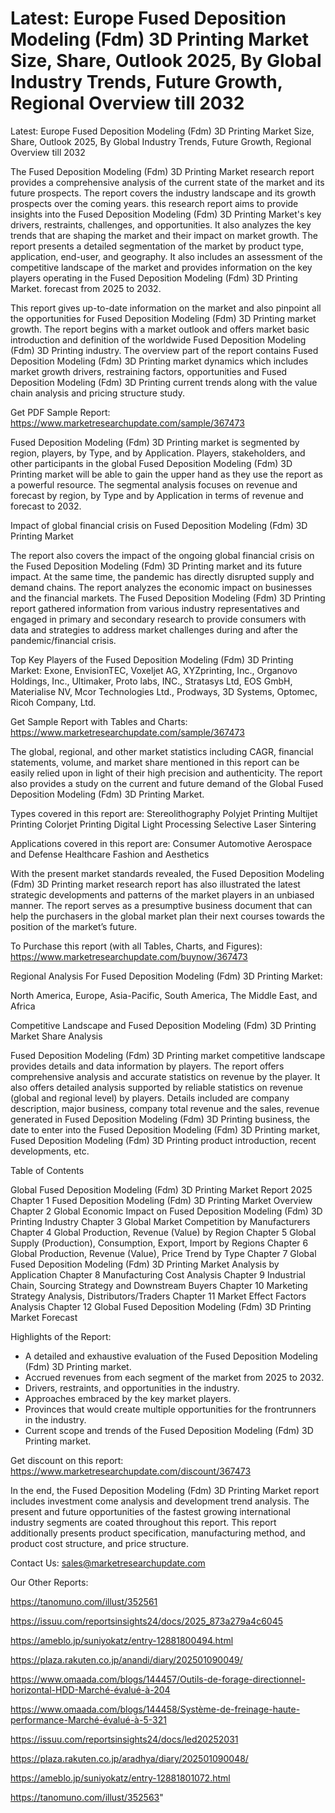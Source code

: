 # Latest: Europe Fused Deposition Modeling (Fdm) 3D Printing Market Size, Share, Outlook 2025, By Global Industry Trends, Future Growth, Regional Overview till 2032
Latest: Europe Fused Deposition Modeling (Fdm) 3D Printing Market Size, Share, Outlook 2025, By Global Industry Trends, Future Growth, Regional Overview till 2032

The Fused Deposition Modeling (Fdm) 3D Printing Market research report provides a comprehensive analysis of the current state of the market and its future prospects. The report covers the industry landscape and its growth prospects over the coming years. this research report aims to provide insights into the Fused Deposition Modeling (Fdm) 3D Printing Market's key drivers, restraints, challenges, and opportunities. It also analyzes the key trends that are shaping the market and their impact on market growth. The report presents a detailed segmentation of the market by product type, application, end-user, and geography. It also includes an assessment of the competitive landscape of the market and provides information on the key players operating in the Fused Deposition Modeling (Fdm) 3D Printing Market. forecast from 2025 to 2032.

This report gives up-to-date information on the market and also pinpoint all the opportunities for Fused Deposition Modeling (Fdm) 3D Printing market growth. The report begins with a market outlook and offers market basic introduction and definition of the worldwide Fused Deposition Modeling (Fdm) 3D Printing industry. The overview part of the report contains Fused Deposition Modeling (Fdm) 3D Printing market dynamics which includes market growth drivers, restraining factors, opportunities and Fused Deposition Modeling (Fdm) 3D Printing current trends along with the value chain analysis and pricing structure study.

Get PDF Sample Report: https://www.marketresearchupdate.com/sample/367473

Fused Deposition Modeling (Fdm) 3D Printing market is segmented by region, players, by Type, and by Application. Players, stakeholders, and other participants in the global Fused Deposition Modeling (Fdm) 3D Printing market will be able to gain the upper hand as they use the report as a powerful resource. The segmental analysis focuses on revenue and forecast by region, by Type and by Application in terms of revenue and forecast to 2032.

Impact of global financial crisis on Fused Deposition Modeling (Fdm) 3D Printing Market

The report also covers the impact of the ongoing global financial crisis on the Fused Deposition Modeling (Fdm) 3D Printing market and its future impact. At the same time, the pandemic has directly disrupted supply and demand chains. The report analyzes the economic impact on businesses and the financial markets. The Fused Deposition Modeling (Fdm) 3D Printing report gathered information from various industry representatives and engaged in primary and secondary research to provide consumers with data and strategies to address market challenges during and after the pandemic/financial crisis.

Top Key Players of the Fused Deposition Modeling (Fdm) 3D Printing Market:
Exone, EnvisionTEC, Voxeljet AG, XYZprinting, Inc., Organovo Holdings, Inc., Ultimaker, Proto labs, INC., Stratasys Ltd, EOS GmbH, Materialise NV, Mcor Technologies Ltd., Prodways, 3D Systems, Optomec, Ricoh Company, Ltd.


Get Sample Report with Tables and Charts: https://www.marketresearchupdate.com/sample/367473

The global, regional, and other market statistics including CAGR, financial statements, volume, and market share mentioned in this report can be easily relied upon in light of their high precision and authenticity. The report also provides a study on the current and future demand of the Global Fused Deposition Modeling (Fdm) 3D Printing Market.

Types covered in this report are:
Stereolithography
Polyjet Printing
Multijet Printing
Colorjet Printing
Digital Light Processing
Selective Laser Sintering


Applications covered in this report are:
Consumer
Automotive
Aerospace and Defense
Healthcare
Fashion and Aesthetics


With the present market standards revealed, the Fused Deposition Modeling (Fdm) 3D Printing market research report has also illustrated the latest strategic developments and patterns of the market players in an unbiased manner. The report serves as a presumptive business document that can help the purchasers in the global market plan their next courses towards the position of the market’s future.

To Purchase this report (with all Tables, Charts, and Figures): https://www.marketresearchupdate.com/buynow/367473

Regional Analysis For Fused Deposition Modeling (Fdm) 3D Printing Market:

North America, Europe, Asia-Pacific, South America, The Middle East, and Africa

Competitive Landscape and Fused Deposition Modeling (Fdm) 3D Printing Market Share Analysis

Fused Deposition Modeling (Fdm) 3D Printing market competitive landscape provides details and data information by players. The report offers comprehensive analysis and accurate statistics on revenue by the player. It also offers detailed analysis supported by reliable statistics on revenue (global and regional level) by players. Details included are company description, major business, company total revenue and the sales, revenue generated in Fused Deposition Modeling (Fdm) 3D Printing business, the date to enter into the Fused Deposition Modeling (Fdm) 3D Printing market, Fused Deposition Modeling (Fdm) 3D Printing product introduction, recent developments, etc.

Table of Contents

Global Fused Deposition Modeling (Fdm) 3D Printing Market Report 2025
Chapter 1 Fused Deposition Modeling (Fdm) 3D Printing Market Overview
Chapter 2 Global Economic Impact on Fused Deposition Modeling (Fdm) 3D Printing Industry
Chapter 3 Global Market Competition by Manufacturers
Chapter 4 Global Production, Revenue (Value) by Region
Chapter 5 Global Supply (Production), Consumption, Export, Import by Regions
Chapter 6 Global Production, Revenue (Value), Price Trend by Type
Chapter 7 Global Fused Deposition Modeling (Fdm) 3D Printing Market Analysis by Application
Chapter 8 Manufacturing Cost Analysis
Chapter 9 Industrial Chain, Sourcing Strategy and Downstream Buyers
Chapter 10 Marketing Strategy Analysis, Distributors/Traders
Chapter 11 Market Effect Factors Analysis
Chapter 12 Global Fused Deposition Modeling (Fdm) 3D Printing Market Forecast

Highlights of the Report:

- A detailed and exhaustive evaluation of the Fused Deposition Modeling (Fdm) 3D Printing market.
- Accrued revenues from each segment of the market from 2025 to 2032.
- Drivers, restraints, and opportunities in the industry.
- Approaches embraced by the key market players.
- Provinces that would create multiple opportunities for the frontrunners in the industry.
- Current scope and trends of the Fused Deposition Modeling (Fdm) 3D Printing market.

Get discount on this report: https://www.marketresearchupdate.com/discount/367473

In the end, the Fused Deposition Modeling (Fdm) 3D Printing Market report includes investment come analysis and development trend analysis. The present and future opportunities of the fastest growing international industry segments are coated throughout this report. This report additionally presents product specification, manufacturing method, and product cost structure, and price structure.

Contact Us:
sales@marketresearchupdate.com

Our Other Reports:

https://tanomuno.com/illust/352561

https://issuu.com/reportsinsights24/docs/2025_873a279a4c6045

https://ameblo.jp/suniyokatz/entry-12881800494.html

https://plaza.rakuten.co.jp/anandi/diary/202501090049/

https://www.omaada.com/blogs/144457/Outils-de-forage-directionnel-horizontal-HDD-Marché-évalué-à-204

https://www.omaada.com/blogs/144458/Système-de-freinage-haute-performance-Marché-évalué-à-5-321

https://issuu.com/reportsinsights24/docs/led20252031

https://plaza.rakuten.co.jp/aradhya/diary/202501090048/

https://ameblo.jp/suniyokatz/entry-12881801072.html

https://tanomuno.com/illust/352563"
